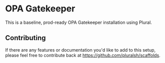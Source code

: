 # OPA Gatekeeper

This is a baseline, prod-ready OPA Gatekeeper installation using Plural.

## Contributing

If there are any features or documentation you'd like to add to this setup, please feel free to contribute back at https://github.com/pluralsh/scaffolds.